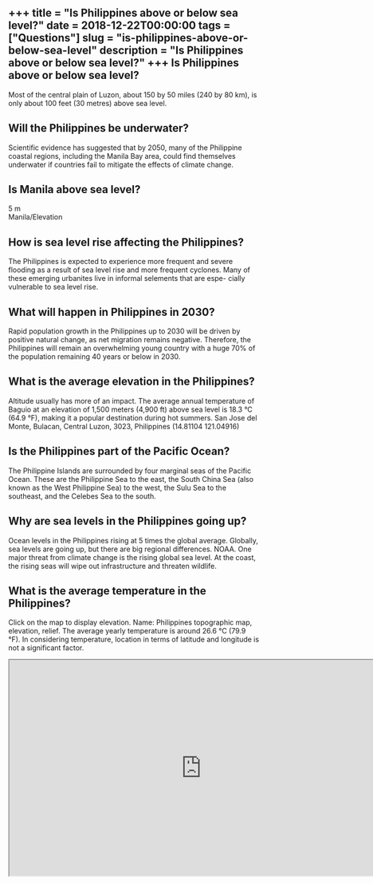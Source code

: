 +++
title = "Is Philippines above or below sea level?"
date = 2018-12-22T00:00:00
tags = ["Questions"]
slug = "is-philippines-above-or-below-sea-level"
description = "Is Philippines above or below sea level?"
+++
Is Philippines above or below sea level?
----------------------------------------

Most of the central plain of Luzon, about 150 by 50 miles (240 by 80 km), is only about 100 feet (30 metres) above sea level.

Will the Philippines be underwater?
-----------------------------------

Scientific evidence has suggested that by 2050, many of the Philippine coastal regions, including the Manila Bay area, could find themselves underwater if countries fail to mitigate the effects of climate change.

Is Manila above sea level?
--------------------------

5 m  
Manila/Elevation

How is sea level rise affecting the Philippines?
------------------------------------------------

The Philippines is expected to experience more frequent and severe flooding as a result of sea level rise and more frequent cyclones. Many of these emerging urbanites live in informal selements that are espe- cially vulnerable to sea level rise.

What will happen in Philippines in 2030?
----------------------------------------

Rapid population growth in the Philippines up to 2030 will be driven by positive natural change, as net migration remains negative. Therefore, the Philippines will remain an overwhelming young country with a huge 70% of the population remaining 40 years or below in 2030.

What is the average elevation in the Philippines?
-------------------------------------------------

Altitude usually has more of an impact. The average annual temperature of Baguio at an elevation of 1,500 meters (4,900 ft) above sea level is 18.3 °C (64.9 °F), making it a popular destination during hot summers. San Jose del Monte, Bulacan, Central Luzon, 3023, Philippines (14.81104 121.04916)

Is the Philippines part of the Pacific Ocean?
---------------------------------------------

The Philippine Islands are surrounded by four marginal seas of the Pacific Ocean. These are the Philippine Sea to the east, the South China Sea (also known as the West Philippine Sea) to the west, the Sulu Sea to the southeast, and the Celebes Sea to the south.

Why are sea levels in the Philippines going up?
-----------------------------------------------

Ocean levels in the Philippines rising at 5 times the global average. Globally, sea levels are going up, but there are big regional differences. NOAA. One major threat from climate change is the rising global sea level. At the coast, the rising seas will wipe out infrastructure and threaten wildlife.

What is the average temperature in the Philippines?
---------------------------------------------------

Click on the map to display elevation. Name: Philippines topographic map, elevation, relief. The average yearly temperature is around 26.6 °C (79.9 °F). In considering temperature, location in terms of latitude and longitude is not a significant factor.

<iframe allow="accelerometer; autoplay; clipboard-write; encrypted-media; gyroscope; picture-in-picture" allowfullscreen="" class="__youtube_prefs__  epyt-is-override  no-lazyload" data-no-lazy="1" data-origheight="433" data-origwidth="770" data-skipgform_ajax_framebjll="" height="433" id="_ytid_11918" loading="lazy" src="https://www.youtube.com/embed/FJ-_0gx6rDI?enablejsapi=1&autoplay=0&cc_load_policy=0&cc_lang_pref=&iv_load_policy=1&loop=0&modestbranding=0&rel=1&fs=1&playsinline=0&autohide=2&theme=dark&color=red&controls=1&" title="YouTube player" width="770"></iframe>